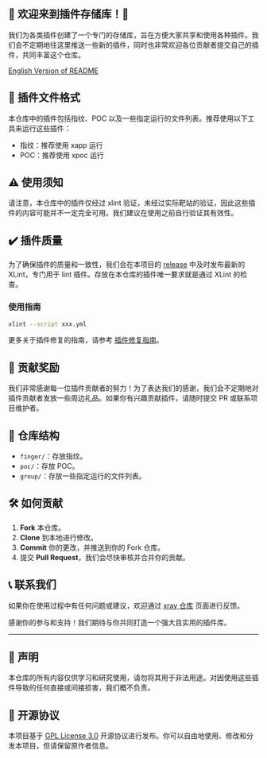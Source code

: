 ## 🎉 欢迎来到插件存储库！🎉

我们为各类插件创建了一个专门的存储库，旨在方便大家共享和使用各种插件。我们会不定期地往这里推送一些新的插件，同时也非常欢迎各位贡献者提交自己的插件，共同丰富这个仓库。

[English Version of README](./README_EN.md)

## 📂 插件文件格式

本仓库中的插件包括指纹、POC 以及一些指定运行的文件列表。推荐使用以下工具来运行这些插件：

- 指纹：推荐使用 xapp 运行
- POC：推荐使用 xpoc 运行

## ⚠️ 使用须知

请注意，本仓库中的插件仅经过 xlint 验证，未经过实际靶站的验证，因此这些插件的内容可能并不一定完全可用。我们建议在使用之前自行验证其有效性。

## ✔️ 插件质量

为了确保插件的质量和一致性，我们会在本项目的 [release](https://github.com/chaitin/xray-plugins/releases) 中及时发布最新的 XLint，专门用于 lint 插件。存放在本仓库的插件唯一要求就是通过 XLint 的检查。

### 使用指南

```sh
xlint --script xxx.yml
```

更多关于插件修复的指南，请参考 [插件修复指南](https://docs.xray.cool/plugins/yaml/Fix)。

## 🎁 贡献奖励

我们非常感谢每一位插件贡献者的努力！为了表达我们的感谢，我们会不定期地对插件贡献者发放一些周边礼品。如果你有兴趣贡献插件，请随时提交 PR 或联系项目维护者。

## 📜 仓库结构

- `finger/`：存放指纹。
- `poc/`：存放 POC。
- `group/`：存放一些指定运行的文件列表。

## 🛠️ 如何贡献

1. **Fork** 本仓库。
2. **Clone** 到本地进行修改。
3. **Commit** 你的更改，并推送到你的 Fork 仓库。
4. 提交 **Pull Request**，我们会尽快审核并合并你的贡献。

## 📞 联系我们

如果你在使用过程中有任何问题或建议，欢迎通过 [xray 仓库](https://github.com/chaitin/xray/issues) 页面进行反馈。

感谢你的参与和支持！我们期待与你共同打造一个强大且实用的插件库。

---

## 📢 声明

本仓库的所有内容仅供学习和研究使用，请勿将其用于非法用途。对因使用这些插件导致的任何直接或间接损害，我们概不负责。

## 📄 开源协议

本项目基于 [GPL License 3.0](./LICENSE) 开源协议进行发布。你可以自由地使用、修改和分发本项目，但请保留原作者信息。